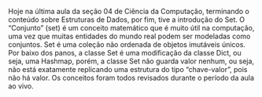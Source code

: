 Hoje na última aula da seção 04 de Ciência da Computação, terminando o conteúdo sobre Estruturas de Dados, por fim, tive a introdução do Set. O “Conjunto” (set) é um conceito matemático que é muito útil na computação, uma vez que muitas entidades do mundo real podem ser modeladas como conjuntos. Set é uma coleção não ordenada de objetos imutáveis únicos. Por baixo dos panos, a classe Set é uma modificação da classe Dict, ou seja, uma Hashmap, porém, a classe Set não guarda valor nenhum, ou seja, não está exatamente replicando uma estrutura do tipo “chave-valor”, pois não há valor.
Os conceitos foram todos revisados durante o período da aula ao vivo.